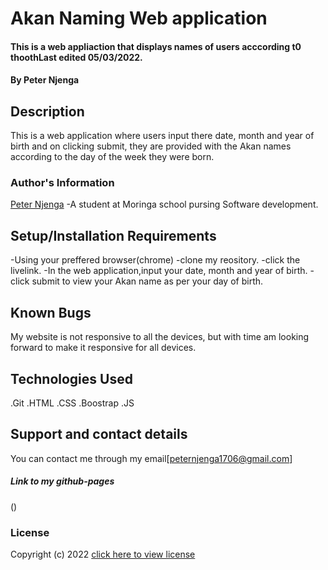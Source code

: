 # Akan Naming Web application

#### This is a web appliaction that displays names of users acccording t0 thoothLast edited 05/03/2022.

#### By **Peter Njenga**

## Description

This is a web application where users input there date, month and year of birth and on clicking submit, they are provided with the Akan names according to the day of the week they were born.
### Author's Information
[Peter Njenga](https://github.com/han254)
-A student at Moringa school pursing Software development.

## Setup/Installation Requirements

-Using your preffered browser(chrome)
-clone my reository.
-click the livelink.
-In the web application,input your date, month and year of birth.
-click submit to view your Akan name as per your day of birth.

## Known Bugs

My website is not responsive to all the devices, but with time am looking forward to make it responsive for all devices.

## Technologies Used

.Git
.HTML
.CSS
.Boostrap
.JS 

## Support and contact details

You can contact me through my email[peternjenga1706@gmail.com]

##### Link to my github-pages
()
### License

Copyright (c) 2022 [click here to view license](LICENSE)
